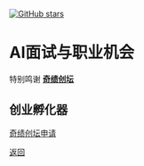 [![GitHub stars](https://img.shields.io/github/stars/Joining-AI/LLM_Interview_Prepare?style=social)](https://github.com/Joining-AI/LLM_Interview_Prepare)
# AI面试与职业机会
特别鸣谢 **[奇绩创坛](https://apply.miracleplus.com/?s=PRteam)**

## 创业孵化器

[奇绩创坛申请](https://apply.miracleplus.com/?s=PRteam)

[返回](../index.md)
